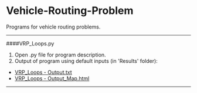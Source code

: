 # Vehicle-Routing-Problem
Programs for vehicle routing problems.
***
####VRP_Loops.py
1. Open .py file for program description.
2. Output of program using default inputs (in 'Results' folder):
 * [VRP_Loops - Output.txt](https://github.com/hcc38/Vehicle-Routing-Problem/blob/master/Results/VRP_Loops%20-%20Output.txt)
 * [VRP_Loops - Output_Map.html](https://rawgit.com/hcc38/Vehicle-Routing-Problem/master/Results/VRP_Loops%20-%20Output_Map.html)

***
